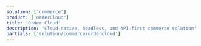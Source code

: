 ```yaml
---
solution: ['commerce']
product: ['orderCloud']
title: 'Order Cloud'
description: 'Cloud-native, headless, and API-first commerce solution'
partials: ['solution/commerce/ordercloud']
---
```


